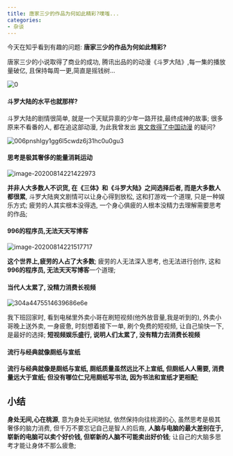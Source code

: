 ```yaml
---
title: 唐家三少的作品为何如此精彩?噗嗤...
categories:
- 杂谈
---
```


今天在知乎看到有趣的问题: **唐家三少的作品为何如此精彩?**



唐家三少的小说取得了商业的成功, 腾讯出品的的动漫《斗罗大陆》,每一集的播放量破亿, 且保持每周一更,简直是摇钱树... 

![0](https://cdn.fangyuanxiaozhan.com/assets/1694248631003ZBHcmkiW.png)

#### 斗罗大陆的水平也就那样?



斗罗大陆的剧情很简单, 就是一个天赋异禀的少年一路开挂,最终成神的故事; 很多原来不看番的人, 都在追这部动漫, 为此我曾发出 [爽文救得了中国动漫](https://mp.weixin.qq.com/s/z_NPhRYCrOaqBgASu5KcuA) 的疑问?

![006pnshIgy1gg6l5cwdz6j31hc0u0gu3](https://cdn.fangyuanxiaozhan.com/assets/1694248636011fDBrjWM3.jpeg)



#### 思考是极其奢侈的能量消耗运动

![image-20200814221422973](https://cdn.fangyuanxiaozhan.com/assets/1694248650086GWE0D1ZG.png)

**并非人大多数人不识货,  在《三体》和《斗罗大陆》之间选择后者, 而是大多数人都很累**, 斗罗大陆爽文剧情可以让身心得到放松, 这和打游戏一个道理, 只是一种娱乐方式; 疲劳的人其实根本没得选, 一个身心俱疲的人根本没精力去理解需要思考的作品;



#### 996的程序员,无法天天写博客

![image-20200814221517717](https://cdn.fangyuanxiaozhan.com/assets/1694248651201ym1RedRe.png)





**这个世界上,疲劳的人占了大多数**; 疲劳的人无法深入思考, 也无法进行创作,  这和**996的程序员, 无法天天写博客**一个道理; 



#### 当代人太累了, 没精力消费长视频

![304a4475514639686e6e](https://cdn.fangyuanxiaozhan.com/assets/1694248656623x4nre82Y.jpeg)

我下班回家时, 看到电梯里外卖小哥在刷短视频(他外放音量,我是听到的), 外卖小哥晚上送外卖, 一身疲惫, 时刻想着接下一单,  刷个免费的短视频, 让自己愉快一下, 是最好的选择; **短视频娱乐盛行, 说明人们太累了, 没有精力去消费长视频**



#### 流行与经典就像厕纸与宣纸







**流行与经典就像是厕纸与宣纸, 厕纸质量虽然远比不上宣纸, 但厕纸人人需要, 消费量远大于宣纸; 但没有哪位仁兄用厕纸写书法, 因为书法和宣纸才更相配**; 





## 小结



**身处无间,心在桃源**, 意为身处无间地狱, 依然保持向往桃源的心, 虽然思考是极其奢侈的脑力消费, 但千万不要忘记自己是智人的后裔, **人脑与电脑的最大差别在于, 崭新的电脑可以卖个好价钱, 但崭新的人脑不可能卖出好价钱**; 让自己的大脑多思考才能让身体不那么疲惫; 